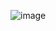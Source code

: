 ![image](https://user-images.githubusercontent.com/49361619/184804858-3a014def-c44c-427e-a0bb-ff8f54b93ed7.png)

